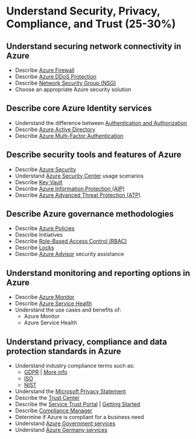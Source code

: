 # Understand Security, Privacy, Compliance, and Trust (25-30%)

## Understand securing network connectivity in Azure

* Describe [Azure Firewall](https://docs.microsoft.com/en-us/azure/firewall/overview)
* Describe [Azure DDoS Protection](https://docs.microsoft.com/en-us/azure/virtual-network/ddos-protection-overview)
* Describe [Network Security Group (NSG)](https://docs.microsoft.com/en-us/azure/virtual-network/security-overview)
* Choose an appropriate Azure security solution

## Describe core Azure Identity services

* Understand the difference between [Authentication and Authorization](https://docs.microsoft.com/en-us/azure/app-service/overview-authentication-authorization)
* Describe [Azure Active Directory](https://docs.microsoft.com/en-ca/azure/active-directory/fundamentals/active-directory-whatis)
* Describe [Azure Multi-Factor Authentication](https://docs.microsoft.com/en-us/azure/active-directory/authentication/concept-mfa-howitworks)

## Describe security tools and features of Azure

* Describe [Azure Security](https://docs.microsoft.com/en-us/azure/security/azure-security)
* Understand [Azure Security Center](https://docs.microsoft.com/en-ca/azure/security-center/security-center-intro) usage scenarios
* Describe [Key Vault](https://docs.microsoft.com/en-us/azure/key-vault/key-vault-whatis)
* Describe [Azure Information Protection (AIP)](https://docs.microsoft.com/en-us/azure/information-protection/what-is-information-protection)
* Describe [Azure Advanced Threat Protection (ATP)](https://docs.microsoft.com/en-us/azure-advanced-threat-protection/what-is-atp)

## Describe Azure governance methodologies

* Describe [Azure Policies](https://docs.microsoft.com/en-us/azure/governance/policy/overview)
* Describe Initiatives
* Describe [Role-Based Access Control (RBAC)](https://docs.microsoft.com/en-us/azure/role-based-access-control/overview)
* Describe [Locks](https://docs.microsoft.com/en-us/azure/azure-resource-manager/resource-group-lock-resources)
* Describe [Azure Advisor](https://docs.microsoft.com/en-us/azure/advisor/advisor-overview) security assistance

## Understand monitoring and reporting options in Azure

* Describe [Azure Monitor](https://docs.microsoft.com/en-us/azure/azure-monitor/overview)
* Describe [Azure Service Health](https://docs.microsoft.com/en-ca/azure/service-health/)
* Understand the use cases and benefits of:
    * Azure Monitor
    * Azure Service Health

## Understand privacy, compliance and data protection standards in Azure

* Understand industry compliance terms such as:
    * [GDPR](https://www.microsoft.com/en-us/trustcenter/privacy/gdpr/gdpr-overview) | [More info](https://docs.microsoft.com/en-us/office365/securitycompliance/manage-gdpr-data-subject-requests-with-the-dsr-case-tool)
    * [ISO](https://www.microsoft.com/en-us/TrustCenter/Compliance/iso-iec-27018)
    * [NIST](https://www.microsoft.com/en-us/trustcenter/compliance/NIST_CSF)
* Understand the [Microsoft Privacy Statement](https://privacy.microsoft.com/en-ca/privacystatement)
* Describe the [Trust Center](https://www.microsoft.com/en-us/trustcenter/cloudservices/azure)
* Describe the [Service Trust Portal](https://servicetrust.microsoft.com/) | [Getting Started](https://docs.microsoft.com/en-us/office365/securitycompliance/get-started-with-service-trust-portal)
* Describe [Compliance Manager](/)
* Determine if Azure is compliant for a business need
* Understand [Azure Government services](https://docs.microsoft.com/en-us/azure/azure-government/documentation-government-welcome)
* Understand [Azure Germany services](https://docs.microsoft.com/en-ca/azure/germany/germany-welcome)